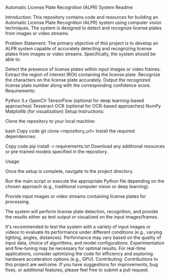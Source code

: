 Automatic License Plate Recognition (ALPR) System Readme

Introduction:
This repository contains code and resources for building an Automatic License Plate Recognition (ALPR) system using computer vision techniques. The system is designed to detect and recognize license plates from images or video streams.

Problem Statement:
The primary objective of this project is to develop an ALPR system capable of accurately detecting and recognizing license plates from images or video streams. Specifically, the system should be able to:

Detect the presence of license plates within input images or video frames.
Extract the region of interest (ROI) containing the license plate.
Recognize the characters on the license plate accurately.
Output the recognized license plate number along with the corresponding confidence score.
Requirements:

Python 3.x
OpenCV
TensorFlow (optional for deep learning-based approaches)
Tesseract OCR (optional for OCR-based approaches)
NumPy
Matplotlib (for visualization)
Setup Instructions:

Clone the repository to your local machine:

bash
Copy code
git clone <repository_url>
Install the required dependencies:

Copy code
pip install -r requirements.txt
Download any additional resources or pre-trained models specified in the repository.

Usage:

Once the setup is complete, navigate to the project directory.

Run the main script or execute the appropriate Python file depending on the chosen approach (e.g., traditional computer vision or deep learning).

Provide input images or video streams containing license plates for processing.

The system will perform license plate detection, recognition, and provide the results either as text output or visualized on the input images/frames.


It's recommended to test the system with a variety of input images or videos to evaluate its performance under different conditions (e.g., varying lighting, angles, distances).
Performance may vary based on the quality of input data, choice of algorithms, and model configurations. Experimentation and fine-tuning may be necessary for optimal results.
For real-time applications, consider optimizing the code for efficiency and exploring hardware acceleration options (e.g., GPU).
Contributing:
Contributions to this project are welcome. If you have suggestions for improvements, bug fixes, or additional features, please feel free to submit a pull request.
